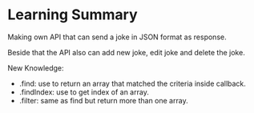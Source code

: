 # Learning Summary

Making own API that can send a joke in JSON format as response.

Beside that the API also can add new joke, edit joke and delete the joke.

New Knowledge:
- .find: use to return an array that matched the criteria inside callback.
- .findIndex: use to get index of an array.
- .filter: same as find but return more than one array.